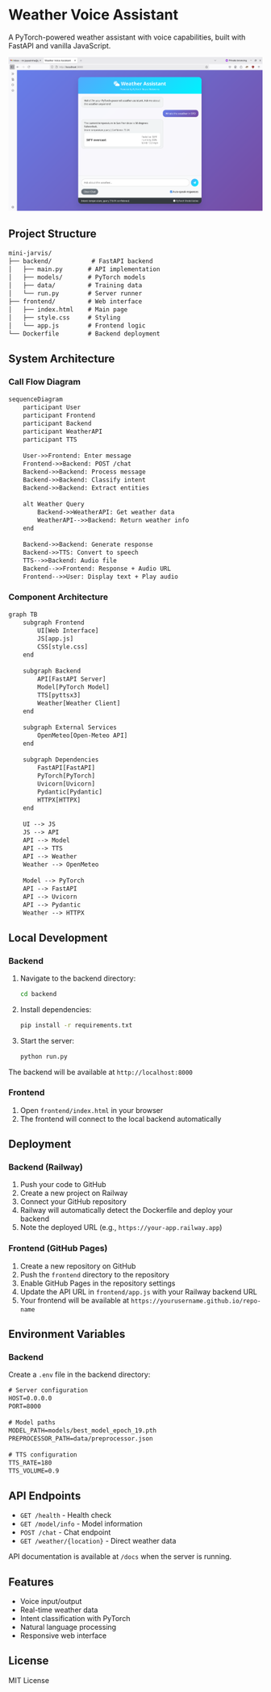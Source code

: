 # Weather Voice Assistant

A PyTorch-powered weather assistant with voice capabilities, built with FastAPI and vanilla JavaScript.

![Mini-Jarvis User Interface](mini-jarvis.png)

## Project Structure

```
mini-jarvis/
├── backend/           # FastAPI backend
│   ├── main.py       # API implementation
│   ├── models/       # PyTorch models
│   ├── data/         # Training data
│   └── run.py        # Server runner
├── frontend/         # Web interface
│   ├── index.html    # Main page
│   ├── style.css     # Styling
│   └── app.js        # Frontend logic
└── Dockerfile        # Backend deployment
```

## System Architecture

### Call Flow Diagram

```mermaid
sequenceDiagram
    participant User
    participant Frontend
    participant Backend
    participant WeatherAPI
    participant TTS

    User->>Frontend: Enter message
    Frontend->>Backend: POST /chat
    Backend->>Backend: Process message
    Backend->>Backend: Classify intent
    Backend->>Backend: Extract entities
    
    alt Weather Query
        Backend->>WeatherAPI: Get weather data
        WeatherAPI-->>Backend: Return weather info
    end
    
    Backend->>Backend: Generate response
    Backend->>TTS: Convert to speech
    TTS-->>Backend: Audio file
    Backend-->>Frontend: Response + Audio URL
    Frontend-->>User: Display text + Play audio
```

### Component Architecture

```mermaid
graph TB
    subgraph Frontend
        UI[Web Interface]
        JS[app.js]
        CSS[style.css]
    end

    subgraph Backend
        API[FastAPI Server]
        Model[PyTorch Model]
        TTS[pyttsx3]
        Weather[Weather Client]
    end

    subgraph External Services
        OpenMeteo[Open-Meteo API]
    end

    subgraph Dependencies
        FastAPI[FastAPI]
        PyTorch[PyTorch]
        Uvicorn[Uvicorn]
        Pydantic[Pydantic]
        HTTPX[HTTPX]
    end

    UI --> JS
    JS --> API
    API --> Model
    API --> TTS
    API --> Weather
    Weather --> OpenMeteo
    
    Model --> PyTorch
    API --> FastAPI
    API --> Uvicorn
    API --> Pydantic
    Weather --> HTTPX
```

## Local Development

### Backend

1. Navigate to the backend directory:
   ```bash
   cd backend
   ```

2. Install dependencies:
   ```bash
   pip install -r requirements.txt
   ```

3. Start the server:
   ```bash
   python run.py
   ```

The backend will be available at `http://localhost:8000`

### Frontend

1. Open `frontend/index.html` in your browser
2. The frontend will connect to the local backend automatically

## Deployment

### Backend (Railway)

1. Push your code to GitHub
2. Create a new project on Railway
3. Connect your GitHub repository
4. Railway will automatically detect the Dockerfile and deploy your backend
5. Note the deployed URL (e.g., `https://your-app.railway.app`)

### Frontend (GitHub Pages)

1. Create a new repository on GitHub
2. Push the `frontend` directory to the repository
3. Enable GitHub Pages in the repository settings
4. Update the API URL in `frontend/app.js` with your Railway backend URL
5. Your frontend will be available at `https://yourusername.github.io/repo-name`

## Environment Variables

### Backend

Create a `.env` file in the backend directory:

```env
# Server configuration
HOST=0.0.0.0
PORT=8000

# Model paths
MODEL_PATH=models/best_model_epoch_19.pth
PREPROCESSOR_PATH=data/preprocessor.json

# TTS configuration
TTS_RATE=180
TTS_VOLUME=0.9
```

## API Endpoints

- `GET /health` - Health check
- `GET /model/info` - Model information
- `POST /chat` - Chat endpoint
- `GET /weather/{location}` - Direct weather data

API documentation is available at `/docs` when the server is running.

## Features

- Voice input/output
- Real-time weather data
- Intent classification with PyTorch
- Natural language processing
- Responsive web interface

## License

MIT License
